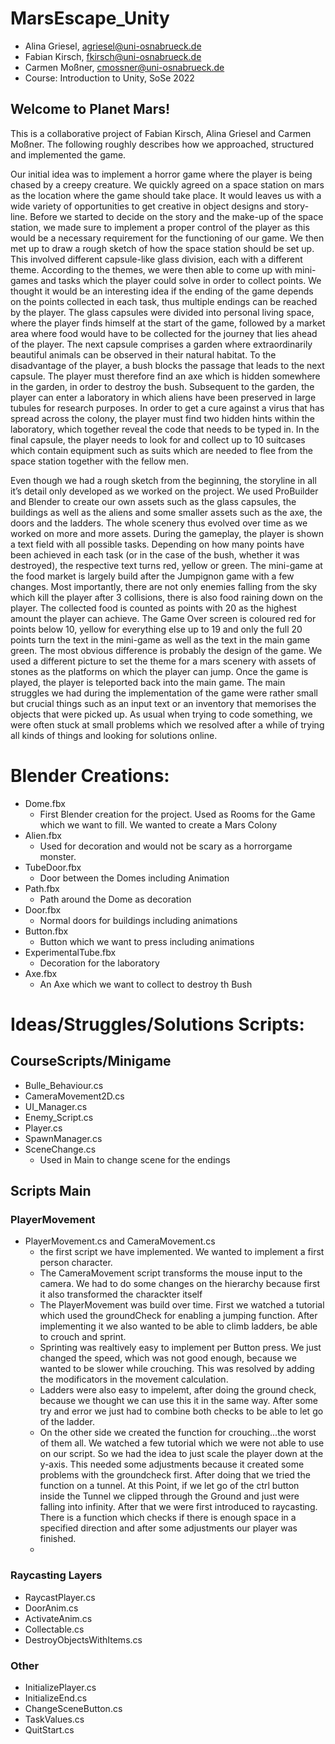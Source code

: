 # MarsEscape_Unity

- Alina Griesel, agriesel@uni-osnabrueck.de
- Fabian Kirsch, fkirsch@uni-osnabrueck.de
- Carmen Moßner, cmossner@uni-osnabrueck.de
- Course: Introduction to Unity, SoSe 2022


## Welcome to Planet Mars!



This is a collaborative project of Fabian Kirsch, Alina Griesel and Carmen Moßner. The following roughly describes how we approached, structured and implemented the game.

Our initial idea was to implement a horror game where the player is being chased by a creepy creature. We quickly agreed on a space station on mars as the location where the game should take place. It would leaves us with a wide variety of opportunities to get creative in object designs and story-line.
Before we started to decide on the story and the make-up of the space station, we made sure to implement a proper control of the player as this would be a necessary requirement for the functioning of our game. We then met up to draw a rough sketch of how the space station should be set up. This involved different capsule-like glass division, each with a different theme. According to the themes, we were then able to come up with mini-games and tasks which the player could solve in order to collect points. We thought it would be an interesting idea if the ending of the game depends on the points collected in each task, thus multiple endings can be reached by the player. The glass capsules were divided into personal living space, where the player finds himself at the start of the game, followed by a market area where food would have to be collected for the journey that lies ahead of the player. The next capsule comprises a garden where extraordinarily beautiful animals can be observed in their natural habitat. To the disadvantage of the player, a bush blocks the passage that leads to the next capsule. The player must therefore find an axe which is hidden somewhere in the garden, in order to destroy the bush. Subsequent to the garden, the player can enter a laboratory in which aliens have been preserved in large tubules for research purposes. In order to get a cure against a virus that has spread across the colony, the player must find two hidden hints within the laboratory, which together reveal the code that needs to be typed in. In the final capsule, the player needs to look for and collect up to 10 suitcases which contain equipment such as suits which are needed to flee from the space station together with the fellow men.

Even though we had a rough sketch from the beginning, the storyline in all it’s detail only developed as we worked on the project. We used ProBuilder and Blender to create our own assets such as the glass capsules, the buildings as well as the aliens and some smaller assets such as the axe, the doors and the ladders. The whole scenery thus evolved over time as we worked on more and more assets.
During the gameplay, the player is shown a text field with all possible tasks. Depending on how many points have been achieved in each task (or in the case of the bush, whether it was destroyed), the respective text turns red, yellow or green. The mini-game at the food market is largely build after the Jumpignon game with a few changes. Most importantly, there are not only enemies falling from the sky which kill the player after 3 collisions, there is also food raining down on the player. The collected food is counted as points with 20 as the highest amount the player can achieve. The Game Over screen is coloured red for points below 10, yellow for everything else up to 19 and only the full 20 points turn the text in the mini-game as well as the text in the main game green. The most obvious difference is probably the design of the game. We used a different picture to set the theme for a mars scenery with assets of stones as the platforms on which the player can jump. Once the game is played, the player is teleported back into the main game.
The main struggles we had during the implementation of the game were rather small but crucial things such as an input text or an inventory that memorises the objects that were picked up. As usual when trying to code something, we were often stuck at small problems which we resolved after a while of trying all kinds of things and looking for solutions online.

# Blender Creations:
- Dome.fbx
  - First Blender creation for the project. Used as Rooms for the Game which we want to fill. We wanted to create a Mars Colony
- Alien.fbx
  - Used for decoration and would not be scary as a horrorgame monster. 
- TubeDoor.fbx
  - Door between the Domes including Animation
- Path.fbx
  - Path around the Dome as decoration
- Door.fbx
  - Normal doors for buildings including animations
- Button.fbx
  - Button which we want to press including animations
- ExperimentalTube.fbx
  - Decoration for the laboratory
- Axe.fbx
  - An Axe which we want to collect to destroy th Bush

# Ideas/Struggles/Solutions Scripts:
## CourseScripts/Minigame

- Bulle_Behaviour.cs
- CameraMovement2D.cs
- UI_Manager.cs
- Enemy_Script.cs
- Player.cs
- SpawnManager.cs
- SceneChange.cs
  - Used in Main to change scene for the endings 

## Scripts Main
### PlayerMovement
- PlayerMovement.cs and CameraMovement.cs
  - the first script we have implemented. We wanted to implement a first person character.
  - The CameraMovement script transforms the mouse input to the camera. We had to do some changes on the hierarchy because first it also transformed the charackter itself
  - The PlayerMovement was build over time. First we watched a tutorial which used the groundCheck for enabling a jumping function. After implementing it we also wanted to be able to climb ladders, be able to crouch and sprint. 
  - Sprinting was realtively easy to implement per Button press. We just changed the speed, which was not good enough, because we wanted to be slower while crouching. This was resolved by adding the modificators in the movement calculation.
  - Ladders were also easy to impelemt, after doing the ground check, because we thought we can use this it in the same way. After some try and error we just had to combine both checks to be able to let go of the ladder.
  - On the other side we created the function for crouching...the worst of them all. We watched a few tutorial which we were not able to use on our script. So we had the idea to just scale the player down at the y-axis. This needed some adjustments because it created some problems with the groundcheck first. After doing that we tried the function on a tunnel. At this Point, if we let go of the ctrl button inside the Tunnel we clipped through the Ground and just were falling into infinity. After that we were first introduced to raycasting. There is a function which checks if there is enough space in a specified direction and after some adjustments our player was finished.
  - 
### Raycasting Layers
- RaycastPlayer.cs
- DoorAnim.cs
- ActivateAnim.cs
- Collectable.cs
- DestroyObjectsWithItems.cs

### Other
- InitializePlayer.cs
- InitializeEnd.cs
- ChangeSceneButton.cs
- TaskValues.cs
- QuitStart.cs

